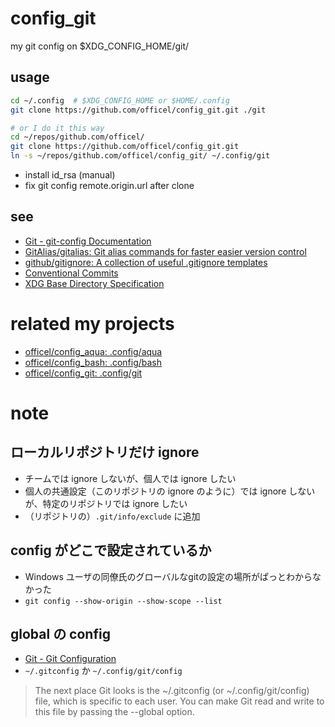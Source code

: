 # config_git

my git config on $XDG_CONFIG_HOME/git/

## usage

```bash
cd ~/.config  # $XDG_CONFIG_HOME or $HOME/.config
git clone https://github.com/officel/config_git.git ./git

# or I do it this way
cd ~/repos/github.com/officel/
git clone https://github.com/officel/config_git.git
ln -s ~/repos/github.com/officel/config_git/ ~/.config/git
```

- install id_rsa (manual)
- fix git config remote.origin.url after clone

## see

- [Git - git-config Documentation](https://git-scm.com/docs/git-config)
- [GitAlias/gitalias: Git alias commands for faster easier version control](https://github.com/GitAlias/gitalias)
- [github/gitignore: A collection of useful .gitignore templates](https://github.com/github/gitignore)
- [Conventional Commits](https://www.conventionalcommits.org/)
- [XDG Base Directory Specification](https://specifications.freedesktop.org/basedir-spec/latest/)

# related my projects

- [officel/config_aqua: .config/aqua](https://github.com/officel/config_aqua)
- [officel/config_bash: .config/bash](https://github.com/officel/config_bash)
- [officel/config_git: .config/git](https://github.com/officel/config_git)

# note

## ローカルリポジトリだけ ignore

- チームでは ignore しないが、個人では ignore したい
- 個人の共通設定（このリポジトリの ignore のように）では ignore しないが、特定のリポジトリでは ignore したい
- （リポジトリの）`.git/info/exclude` に追加

## config がどこで設定されているか

- Windows ユーザの同僚氏のグローバルなgitの設定の場所がぱっとわからなかった
- `git config --show-origin --show-scope --list`

## global の config

- [Git - Git Configuration](https://git-scm.com/book/en/v2/Customizing-Git-Git-Configuration)
- `~/.gitconfig` か `~/.config/git/config`

> The next place Git looks is the ~/.gitconfig (or ~/.config/git/config) file, which is specific to each user.
> You can make Git read and write to this file by passing the --global option.
